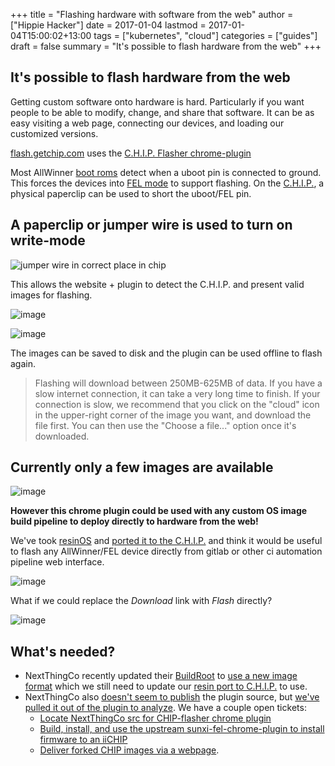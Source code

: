 +++
title = "Flashing hardware with software from the web"
author = ["Hippie Hacker"]
date = 2017-01-04
lastmod = 2017-01-04T15:00:02+13:00
tags = ["kubernetes", "cloud"]
categories = ["guides"]
draft = false
summary = "It's possible to flash hardware from the web"
+++


## It's possible to flash hardware from the web

Getting custom software onto hardware is hard. Particularly if you want people to be able to modify, change, and share that software. It can be as easy visiting a web page, connecting our devices, and loading our customized versions.

[flash.getchip.com](http://flash.getchip.com/)
uses the [C.H.I.P. Flasher
chrome-plugin](https://chrome.google.com/webstore/detail/chip-flasher/bpohdfcdfghdcgflomadkijfdgalcgoi)

Most AllWinner [boot roms](http://linux-sunxi.org/BROM) detect when a uboot pin
is connected to ground. This forces the devices into [FEL
mode](http://linux-sunxi.org/FEL) to support flashing. On the
[C.H.I.P.](https://getchip.com/pages/chip), a physical paperclip can be used to
short the uboot/FEL pin.

## A paperclip or jumper wire is used to turn on write-mode

![jumper wire in correct place in chip](/images/2017/01/uboot_fel_jumper.jpg)

This allows the website + plugin to detect the C.H.I.P. and present valid images for flashing.

![image](/images/2017/01/Flasher-CHIP-Detected.png)

![image](/images/2017/01/Flasher-CHIP-details.png)

The images can be saved to disk and the plugin can be used offline to flash again.

> Flashing will download between 250MB-625MB of data. If you have a slow internet connection, it can take a very long time to finish. If your connection is slow, we recommend that you click on the "cloud" icon in the upper-right corner of the image you want, and download the file first. You can then use the "Choose a file..." option once it's downloaded.

## Currently only a few images are available

![image](/images/2017/01/Flasher-CHIP-image-selection-1.png)

**However this chrome plugin could be used with any custom OS image build pipeline to deploy directly to hardware from the web!**

We've took [resinOS](https://github.com/resin-os) and [ported it to the
C.H.I.P.](https://gitlab.ii.org.nz/iichip/resin-chip/blob/fastbuild/chip.json)
and think it would be useful to flash any AllWinner/FEL device directly from
gitlab or other ci automation pipeline web interface.

![image](/images/2017/01/resin-chip-build-1.png)

What if we could replace the _Download_ link with _Flash_ directly?

![image](/images/2017/01/resinos-chip-download.png)

## What's needed?

*   NextThingCo recently updated their
    [BuildRoot](https://github.com/NextThingCo/CHIP-buildroot) to [use a new
    image
    format](https://bbs.nextthing.co/t/new-chip-sdk-chip-tools-update/12980)
    which we still need to update our [resin port to
    C.H.I.P.](https://gitlab.ii.org.nz/iichip/resin-chip/issues/1)
    to use.
*   NextThingCo also [doesn't seem to
    publish](https://github.com/NextThingCo/CHIP-SDK/issues/18) the plugin
    source, but [we've pulled it out of the plugin to
    analyze](https://gitlab.ii.org.nz/iichip/CHIP-flasher-chromeplugin).
    We have a couple open tickets:
    *   [Locate NextThingCo src for CHIP-flasher chrome plugin](https://gitlab.ii.org.nz/iichip/iichip/issues/1)
    *   [Build, install, and use the upstream sunxi-fel-chrome-plugin to install firmware to an iiCHIP](https://gitlab.ii.org.nz/iichip/sunxi-fel-chrome-extension/issues/1)
    *   [Deliver forked CHIP images via a webpage](https://gitlab.ii.org.nz/iichip/iichip/issues/2).
